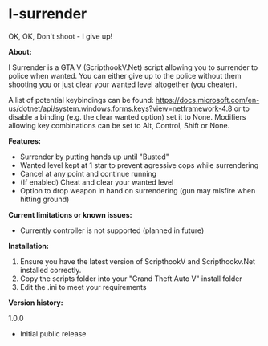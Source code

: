 # I-surrender
OK, OK, Don't shoot - I give up!

**About:** 

I Surrender is a GTA V (ScripthookV.Net) script allowing you to surrender to police when wanted. 
You can either give up to the police without them shooting you or just clear your wanted level altogether (you cheater). 

A list of potential keybindings can be found: https://docs.microsoft.com/en-us/dotnet/api/system.windows.forms.keys?view=netframework-4.8 or to disable a binding (e.g. the clear wanted option) set it to None.
Modifiers allowing key combinations can be set to Alt, Control, Shift or None.

**Features:**

- Surrender by putting hands up until "Busted"
- Wanted level kept at 1 star to prevent agressive cops while surrendering
- Cancel at any point and continue running
- (If enabled) Cheat and clear your wanted level
- Option to drop weapon in hand on surrendering (gun may misfire when hitting ground)

**Current limitations or known issues:**

- Currently controller is not supported (planned in future)

**Installation:**

1. Ensure you have the latest version of ScripthookV and Scripthookv.Net installed correctly.
2. Copy the scripts folder into your "Grand Theft Auto V" install folder
3. Edit the .ini to meet your requirements

**Version history:** 

1.0.0 
- Initial public release
